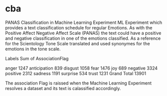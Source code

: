 # cba
PANAS Classification in Machine Learning Experiment 
ML Experiment which provides a text classification schedule for regular Emotions. As with the Positive Affect Negative Affect Scale (PANAS) the text could have a positive and negative classification in one of the emotions classified. As a reference for the Scientology Tone Scale translated and used synonymes for the emotions in the tone scale.

Labels	      Sum of AssociationFlag

anger	          1247
anticipation	  839
disgust	        1058
fear	          1476
joy	            689
negative	      3324
positive	      2312
sadness	        1191
surprise	      534
trust	          1231
Grand Total	    13901

The association Flag is raissed when the Machine Learning Experiment resolves a dataset and its text is calassified accordingly.


